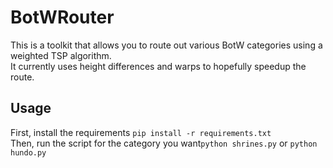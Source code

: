 # BotWRouter
This is a toolkit that allows you to route out various BotW categories using a weighted TSP algorithm.  
It currently uses height differences and warps to hopefully speedup the route.  

## Usage  
First, install the requirements `pip install -r requirements.txt`  
Then, run the script for the category you want`python shrines.py` or `python hundo.py`
